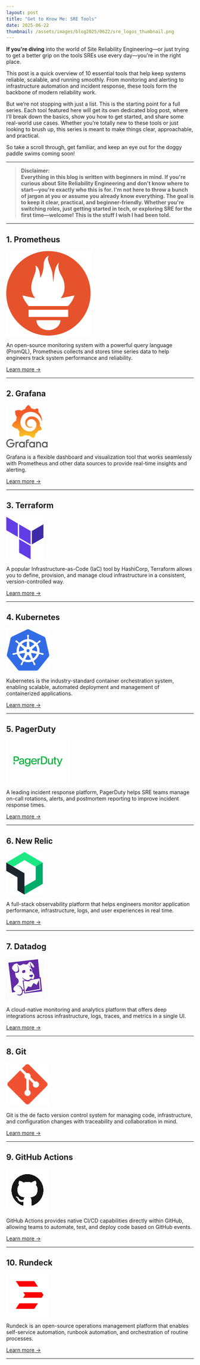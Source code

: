 ```yaml
---
layout: post
title: "Get to Know Me: SRE Tools"
date: 2025-06-22
thumbnail: /assets/images/blog2025/0622/sre_logos_thumbnail.png
---
```


**If you're diving** into the world of Site Reliability Engineering—or just trying to get a better grip on the tools SREs use every day—you're in the right place.

This post is a quick overview of 10 essential tools that help keep systems reliable, scalable, and running smoothly. From monitoring and alerting to infrastructure automation and incident response, these tools form the backbone of modern reliability work.

But we’re not stopping with just a list. This is the starting point for a full series. Each tool featured here will get its own dedicated blog post, where I’ll break down the basics, show you how to get started, and share some real-world use cases. Whether you're totally new to these tools or just looking to brush up, this series is meant to make things clear, approachable, and practical.

So take a scroll through, get familiar, and keep an eye out for the doggy paddle swims coming soon!

---

> 
> **Disclaimer:  
> Everything in this blog is written with beginners in mind. If you're curious about Site Reliability Engineering and don't know where to start—you're exactly who this is for. I'm not here to throw a bunch of jargon at you or assume you already know everything. The goal is to keep it clear, practical, and beginner-friendly. Whether you're switching roles, just getting started in tech, or exploring SRE for the first time—welcome! This is the stuff I wish I had been told.**
> 

---

## 1. Prometheus

![Prometheus Logo](/assets/images/blog2025/0622/Prometheus_software_logo.svg)

An open-source monitoring system with a powerful query language (PromQL), Prometheus collects and stores time series data to help engineers track system performance and reliability.

[Learn more →](https://prometheus.io)

---

## 2. Grafana

![Grafana Logo](/assets/images/blog2025/0622/Grafana_logo.png)

Grafana is a flexible dashboard and visualization tool that works seamlessly with Prometheus and other data sources to provide real-time insights and alerting.

[Learn more →](https://grafana.com)

---

## 3. Terraform

![Terraform Logo](/assets/images/blog2025/0622/terraform-icon.png)

A popular Infrastructure-as-Code (IaC) tool by HashiCorp, Terraform allows you to define, provision, and manage cloud infrastructure in a consistent, version-controlled way.

[Learn more →](https://www.terraform.io)

---

## 4. Kubernetes

![Kubernetes Logo](/assets/images/blog2025/0622/Kubernetes_logo_without_workmark.png)

Kubernetes is the industry-standard container orchestration system, enabling scalable, automated deployment and management of containerized applications.

[Learn more →](https://kubernetes.io)

---

## 5. PagerDuty

![PagerDuty Logo](/assets/images/blog2025/0622/PagerDuty-Logo.png)

A leading incident response platform, PagerDuty helps SRE teams manage on-call rotations, alerts, and postmortem reporting to improve incident response times.

[Learn more →](https://www.pagerduty.com)

---

## 6. New Relic

![New Relic Logo](/assets/images/blog2025/0622/new-relic.png)

A full-stack observability platform that helps engineers monitor application performance, infrastructure, logs, and user experiences in real time.

[Learn more →](https://newrelic.com)

---

## 7. Datadog

![Datadog Logo](/assets/images/blog2025/0622/datadog.png)

A cloud-native monitoring and analytics platform that offers deep integrations across infrastructure, logs, traces, and metrics in a single UI.

[Learn more →](https://www.datadoghq.com)

---

## 8. Git

![Git Logo](/assets/images/blog2025/0622/Git_icon.png)

Git is the de facto version control system for managing code, infrastructure, and configuration changes with traceability and collaboration in mind.

[Learn more →](https://git-scm.com)

---

## 9. GitHub Actions

![GitHub Actions Logo](/assets/images/blog2025/0622/GitHub-Mark.png)

GitHub Actions provides native CI/CD capabilities directly within GitHub, allowing teams to automate, test, and deploy code based on GitHub events.

[Learn more →](https://github.com/features/actions)

---

## 10. Rundeck

![Rundeck Logo](/assets/images/blog2025/0622/rundeck_logo_white.png)

Rundeck is an open-source operations management platform that enables self-service automation, runbook automation, and orchestration of routine processes.

[Learn more →](https://www.rundeck.com)

---
